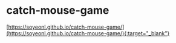 # catch-mouse-game
[https://soyeonl.github.io/catch-mouse-game/](https://soyeonl.github.io/catch-mouse-game/){:target="_blank"}
